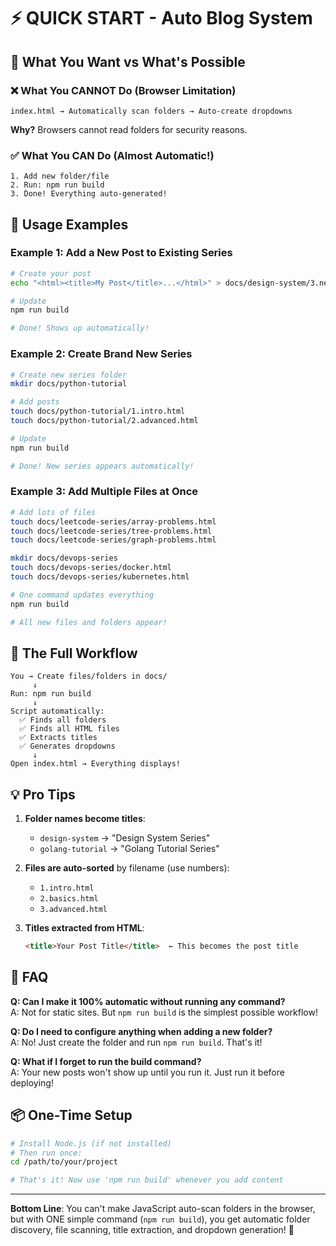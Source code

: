 # ⚡ QUICK START - Auto Blog System

## 🎯 What You Want vs What's Possible

### ❌ What You CANNOT Do (Browser Limitation)
```
index.html → Automatically scan folders → Auto-create dropdowns
```
**Why?** Browsers cannot read folders for security reasons.

### ✅ What You CAN Do (Almost Automatic!)
```
1. Add new folder/file
2. Run: npm run build  
3. Done! Everything auto-generated!
```

## 🚀 Usage Examples

### Example 1: Add a New Post to Existing Series
```bash
# Create your post
echo "<html><title>My Post</title>...</html>" > docs/design-system/3.new-post.html

# Update
npm run build

# Done! Shows up automatically!
```

### Example 2: Create Brand New Series
```bash
# Create new series folder
mkdir docs/python-tutorial

# Add posts
touch docs/python-tutorial/1.intro.html
touch docs/python-tutorial/2.advanced.html

# Update  
npm run build

# Done! New series appears automatically!
```

### Example 3: Add Multiple Files at Once
```bash
# Add lots of files
touch docs/leetcode-series/array-problems.html
touch docs/leetcode-series/tree-problems.html
touch docs/leetcode-series/graph-problems.html

mkdir docs/devops-series
touch docs/devops-series/docker.html
touch docs/devops-series/kubernetes.html

# One command updates everything
npm run build

# All new files and folders appear!
```

## 🔄 The Full Workflow

```
You → Create files/folders in docs/
     ↓
Run: npm run build
     ↓
Script automatically:
  ✅ Finds all folders
  ✅ Finds all HTML files
  ✅ Extracts titles
  ✅ Generates dropdowns
     ↓
Open index.html → Everything displays!
```

## 💡 Pro Tips

1. **Folder names become titles**:
   - `design-system` → "Design System Series"
   - `golang-tutorial` → "Golang Tutorial Series"

2. **Files are auto-sorted** by filename (use numbers):
   - `1.intro.html`
   - `2.basics.html`
   - `3.advanced.html`

3. **Titles extracted from HTML**:
   ```html
   <title>Your Post Title</title>  ← This becomes the post title
   ```

## 🤔 FAQ

**Q: Can I make it 100% automatic without running any command?**  
A: Not for static sites. But `npm run build` is the simplest possible workflow!

**Q: Do I need to configure anything when adding a new folder?**  
A: No! Just create the folder and run `npm run build`. That's it!

**Q: What if I forget to run the build command?**  
A: Your new posts won't show up until you run it. Just run it before deploying!

## 📦 One-Time Setup

```bash
# Install Node.js (if not installed)
# Then run once:
cd /path/to/your/project

# That's it! Now use 'npm run build' whenever you add content
```

---

**Bottom Line**: You can't make JavaScript auto-scan folders in the browser, but with ONE simple command (`npm run build`), you get automatic folder discovery, file scanning, title extraction, and dropdown generation! 🚀

